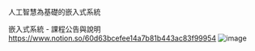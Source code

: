 人工智慧為基礎的嵌入式系統

嵌入式系統 - 課程公告與說明
https://www.notion.so/60d63bcefee14a7b81b443ac83f99954
![image](https://user-images.githubusercontent.com/89329178/131237392-1b312bb8-382d-44b4-9dc4-99a60972288f.png)
